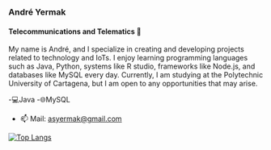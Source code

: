 ### André Yermak
#### Telecommunications and Telematics 🔭
My name is André, and I specialize in creating and developing projects related to technology and IoTs. I enjoy learning programming languages such as Java, Python, systems like R studio, frameworks like Node.js, and databases like MySQL every day. Currently, I am studying at the Polytechnic University of Cartagena, but I am open to any opportunities that may arise.

-💻Java
-🌐MySQL

- 📫 Mail: asyermak@gmail.com 


[![Top Langs](https://github-readme-stats.vercel.app/api/top-langs/?username=andrewyernau)](https://github.com/anuraghazra/github-readme-stats)
